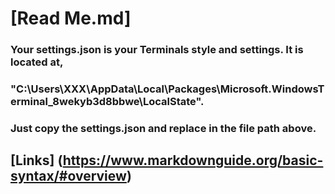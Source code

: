 # **[Read Me.md]** 

### Your settings.json is your Terminals style and settings. It is located at,
### "C:\Users\XXX\AppData\Local\Packages\Microsoft.WindowsTerminal_8wekyb3d8bbwe\LocalState".


### Just copy the settings.json and replace in the file path above.

## **[Links]** (https://www.markdownguide.org/basic-syntax/#overview) 